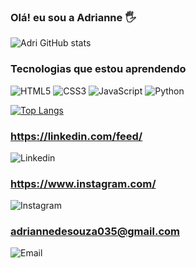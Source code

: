 
### Olá! eu sou a Adrianne 🖐

![Adri GitHub stats](https://github-readme-stats.vercel.app/api?username=Adri-33&show_icons=true&theme=dracula)

### Tecnologias que estou aprendendo 

![HTML5](https://img.shields.io/badge/HTML5-E34F26?style=for-the-badge&logo=html5&logoColor=white) ![CSS3](	https://img.shields.io/badge/CSS3-1572B6?style=for-the-badge&logo=css3&logoColor=white) ![JavaScript](https://img.shields.io/badge/JavaScript-F7DF1E?style=for-the-badge&logo=javascript&logoColor=black) ![Python](https://img.shields.io/badge/Python-14354C?style=for-the-badge&logo=python&logoColor=white)

[![Top Langs](https://github-readme-stats.vercel.app/api/top-langs/?username=Adri-33&layout=donut)](https://github.com/anuraghazra/github-readme-stats)


### https://linkedin.com/feed/
![Linkedin](https://img.shields.io/badge/LinkedIn-0077B5?style=for-the-badge&logo=linkedin&logoColor=white)

### https://www.instagram.com/
![Instagram](https://img.shields.io/badge/Instagram-E4405F?style=for-the-badge&logo=instagram&logoColor=white)

### adriannedesouza035@gmail.com
![Email](https://img.shields.io/badge/Gmail-D14836?style=for-the-badge&logo=gmail&logoColor=white) 





<!---
Adri-33/Adri-33 is a ✨ special ✨ repository because its `README.md` (this file) appears on your GitHub profile.
You can click the Preview link to take a look at your changes.
--->
